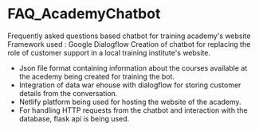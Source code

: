 # FAQ_AcademyChatbot
Frequently asked questions based chatbot for training academy's website
Framework used : Google Dialogflow
Creation of chatbot for replacing the role of customer support in a local training institute's website.

- Json file format containing information about the courses available at the acedemy being created for training the bot.
- Integration of data war  ehouse with dialogflow for storing customer details from the conversation.
- Netlify platform being used for hosting the website of the academy.
- For handling HTTP requests from the chatbot and interaction with the database, flask api is being used.
